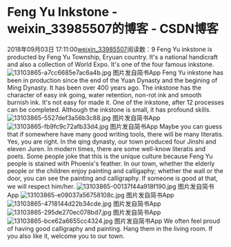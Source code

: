 # Feng Yu Inkstone - weixin_33985507的博客 - CSDN博客
2018年09月03日 17:11:00[weixin_33985507](https://me.csdn.net/weixin_33985507)阅读数：9
Feng Yu inkstone is producted by Feng Yu Township, Eryuan country. It's a national handicraft and also a collection of World Expo. It's one of the four famous inkstone.
![13103865-a7cc6685e7ac6a4b.jpg](https://upload-images.jianshu.io/upload_images/13103865-a7cc6685e7ac6a4b.jpg)
图片发自简书App
Feng Yu inkstone has been in production since the end of the Yuan Dynasty and the begining of Ming Dynasty. It has been over 400 years ago. The inkstone has the character of easy ink going, water retention, non-rot ink and smooth burnish ink. It's not easy for made it. One of the inkstone, after 12 processes can be completed. Although the inkstone is small, it has profound skills.
![13103865-5527def3a56b3c88.jpg](https://upload-images.jianshu.io/upload_images/13103865-5527def3a56b3c88.jpg)
图片发自简书App
![13103865-fb9fc9c72afb33d4.jpg](https://upload-images.jianshu.io/upload_images/13103865-fb9fc9c72afb33d4.jpg)
图片发自简书App
Maybe you can guess that if somewhere have many good writing tools, there will be many literatis. Yes, you are right. In the qing dynasty, our town produced four Jinshi and eleven Juren. In modern times, there are some well-know literatis and poets. Some people joke that this is the unique culture because Feng Yu people is stained with Phoenix's feather.
In our town, whether the elderly people or the children enjoy painting and calligaphy; whether the wall or the door, you can see the painting and calligraphy. If someone is good at that, we will respect him/her.
![13103865-00137f44a918f190.jpg](https://upload-images.jianshu.io/upload_images/13103865-00137f44a918f190.jpg)
图片发自简书App
![13103865-e09037a56758108c.jpg](https://upload-images.jianshu.io/upload_images/13103865-e09037a56758108c.jpg)
图片发自简书App
![13103865-4718144d22b34cde.jpg](https://upload-images.jianshu.io/upload_images/13103865-4718144d22b34cde.jpg)
图片发自简书App
![13103865-295de270ec078bd7.jpg](https://upload-images.jianshu.io/upload_images/13103865-295de270ec078bd7.jpg)
图片发自简书App
![13103865-bce62a6655cc4324.jpg](https://upload-images.jianshu.io/upload_images/13103865-bce62a6655cc4324.jpg)
图片发自简书App
We often feel proud of having good calligraphy and painting. Hang them in the living room. If you also like it, welcome you to our town.
